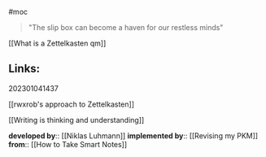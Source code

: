 #moc

>"The slip box can become a haven for our restless minds"

[[What is a Zettelkasten qm]]
## Links: 

202301041437

[[rwxrob's approach to Zettelkasten]]

[[Writing is thinking and understanding]]

**developed by**:: [[Niklas Luhmann]]
**implemented by**:: [[Revising my PKM]]
**from**:: [[How to Take Smart Notes]]